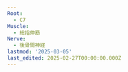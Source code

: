 ```yaml
---
Root:
  - C7
Muscle:
  - 総指伸筋
Nerve:
  - 後骨間神経
lastmod: '2025-03-05'
last_edited: 2025-02-27T00:00:00.000Z
---
```



